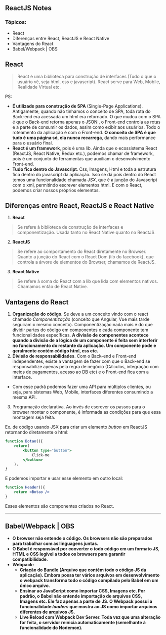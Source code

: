 ## ReactJS Notes

### Tópicos:

* React
* Diferenças entre React, ReactJS e React Native
* Vantagens do React
* Babel/Webpack | OBS

## React

> React é uma biblioteca para construção de interfaces (Tudo o que o usuário vê, seja html, css e javascript). React serve para Web, Mobile, Realidade Virtual etc.

PS:

* **É utilizado para construção de SPA** (Single-Page Applications). Antigamente, quando não tinhamos o conceito de SPA,  toda rota do Back-end era acessada um html era retornado. O que mudou com o SPA é que o Back-end retorna apenas o JSON , o Front-end controla as rotas e a parte de consumir os dados, assim como exibir aos usuários. Todo o roteamento da aplicação é com o Front-end. **O conceito de SPA é que tudo é uma página só, ela nunca recarrega**, dando mais performance para o usuário final.
* **React é um framework**, pois é uma lib. Ainda que o ecossistema React (ReactJS, React Native, Redux etc.), podemos chamar de framework, pois é um conjunto de ferramentas que auxiliam o desenvolvimento Front-end.
* **Tudo fica dentro do Javascript**. Css, Imagens, Html e toda a estrutura fica dentro do javascript da aplicação. Isso se dá pois dentro do React temos uma funcionalidade chamada _JSX_, que é a junção do Javascript com o xml, permitindo escrever elementos html. E com o React, podemos criar nossos próprios elementos.

## Diferenças entre React, ReactJS e React Native

1. **React**

> Se refere à biblioteca de construção de interfaces e componentização. Usada tanto no React Native quanto no ReactJS.

2. **ReactJS**

> Se refere ao comportamento do React diretamente no Browser. Quanto a junção do React com o React Dom (lib do facebook), que controla a árvore de elementos do Browser, chamamos de ReactJS.

3. **React Native**

> Se refere à soma do React com a lib que lida com elementos nativos. Chamamos então de React Native.

## Vantagens do React

1. **Organização do código**. Se deve a um conceito vindo com o react chamado _Componentização_ (conceito que Angular, Vue mais tarde seguiram o mesmo conceito). Componentização nada mais é do que dividir partes do código em componentes e cada componente tem funcionalidades específicas. **A divisão de componentes acontece quando a divisão de a lógica de um componente é feita sem interferir no funcionamento do restante da aplicação. Um componente pode e geralmente contém código html, css etc.**
2. **Divisão de responsabilidades**. Com o Back-end e Front-end independentes, existe a vantagem de fazer com que o Back-end se responsabilize apenas pela regra de negócio (Cálculos, integração com meios de pagamentos, acesso ao DB etc) e o Front-end fica com a interface.
  * Com esse padrã podemos fazer uma API para múltiplos clientes, ou seja, para sistemas Web, Mobile, interfaces diferentes consumindo a mesma API.
3. Programação declarativa. Ao invés de escrever os passos para o browser montar o componente, é informada as condições para que essa montagem seja feita.

Ex. de código usando JSX para criar um elemento _button_ em ReactJS retornando diretamente o html:

```jsx
function Botao(){
    return(
        <button type="button">
            Click-me
        </button>
    );
}
```

E podemos importar e usar esse elemento em outro local:

```jsx
function Header(){
    return <Botao />
}
```


Esses elementos são componentes criados no React.

---

## Babel/Webpack | OBS


* **O browser não entende o código. Os browsers não são preparados para trabalhar com as linguagens juntas.**
* **O Babel é responsável por converter o todo código em um formato JS, HTML e CSS legível a todos os browsers para garantir compatibilidade.**
* **Webpack:**
  * **Criação do Bundle (Arquivo que contém todo o código JS da aplicação). Embora possa ter vários arquivos em desenvolvimento o webpack transforma todo o código compilado pelo Babel em um único arquivo.**
  * **Ensinar ao JavaScript como importar CSS, Imagens etc. Por padrão, o Babel não entende importação de arquivos CSS, Imagens etc. Ele faz apenas a parte de JS. O Webpack possui a funcionalidade _loaders_ que mostra ao JS como importar arquivos diferentes de arquivos JS.**
  * **Live Reload com Webpack Dev Server. Toda vez que uma alteração for feita, o servidor reinicia automaticamente (semelhante à funcionalidade do Nodemon).**